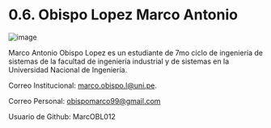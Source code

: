 # 0.6. Obispo Lopez Marco Antonio


![image](https://github.com/user-attachments/assets/46068811-95c0-4f20-8575-33d840250db8)

Marco Antonio Obispo Lopez es un estudiante de 7mo ciclo de ingeniería de sistemas de la facultad de ingeniería industrial y de sistemas en la Universidad Nacional de Ingeniería.

Correo Institucional: marco.obispo.l@uni.pe.

Correo Personal: obispomarco99@gmail.com

Usuario de Github: MarcOBL012


